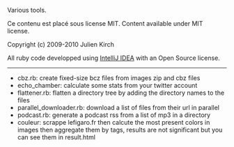 Various tools.

Ce contenu est placé sous license MIT. Content available under MIT license.

Copyright (c) 2009-2010 Julien Kirch

All ruby code developped using [IntelliJ IDEA](http://www.jetbrains.com/idea/) with an Open Source license.

***

* cbz.rb: create fixed-size bcz files from images zip and cbz files
* echo_chamber: calculate some stats from your twitter account 
* flattener.rb: flatten a directory tree by adding the directory names to the files
* parallel_downloader.rb: download a list of files from their url in parallel
* podcast.rb: generate a podcast rss from a list of mp3 in a directory
* couleur: scrappe lefigaro.fr then calcute the most present colors in images then aggregate them by tags, results are not significant but you can see them in result.html